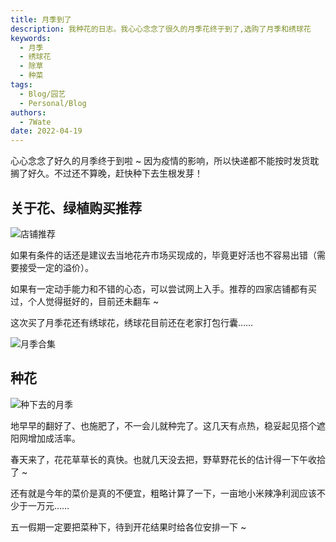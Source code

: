 ```yaml
---
title: 月季到了
description: 我种花的日志。我心心念念了很久的月季花终于到了,选购了月季和绣球花
keywords:
  - 月季
  - 绣球花
  - 除草
  - 种菜
tags:
  - Blog/园艺
  - Personal/Blog
authors:
  - 7Wate
date: 2022-04-19
---
```


心心念念了好久的月季终于到啦 ~ 因为疫情的影响，所以快递都不能按时发货耽搁了好久。不过还不算晚，赶快种下去生根发芽！

## 关于花、绿植购买推荐

![店铺推荐](https://static.7wate.com/img/2022/04/19/71f522405bc2b.png)

如果有条件的话还是建议去当地花卉市场买现成的，毕竟更好活也不容易出错（需要接受一定的溢价）。

如果有一定动手能力和不错的心态，可以尝试网上入手。推荐的四家店铺都有买过，个人觉得挺好的，目前还未翻车 ~

这次买了月季花还有绣球花，绣球花目前还在老家打包行囊……

![月季合集](https://static.7wate.com/img/2022/04/19/8dbe9a3bb419f.png)

## 种花

![种下去的月季](https://static.7wate.com/img/2022/04/19/b891958cc6da0.jpg)

地早早的翻好了、也施肥了，不一会儿就种完了。这几天有点热，稳妥起见搭个遮阳网增加成活率。

春天来了，花花草草长的真快。也就几天没去把，野草野花长的估计得一下午收拾了 ~

还有就是今年的菜价是真的不便宜，粗略计算了一下，一亩地小米辣净利润应该不少于一万元……

五一假期一定要把菜种下，待到开花结果时给各位安排一下 ~
